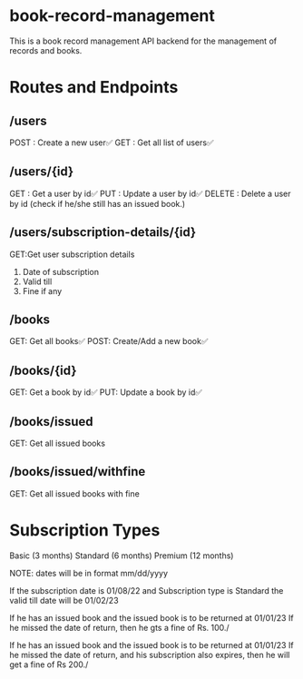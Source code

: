 # book-record-management

This is a book record management API backend for the management of records and books.

# Routes and Endpoints

## /users

POST : Create a new user✅
GET : Get all list of users✅

## /users/{id}

GET : Get a user by id✅
PUT : Update a user by id✅
DELETE : Delete a user by id (check if he/she still has an issued book.)

## /users/subscription-details/{id}

GET:Get user subscription details

1. Date of subscription
2. Valid till
3. Fine if any

## /books

GET: Get all books✅
POST: Create/Add a new book✅

## /books/{id}

GET: Get a book by id✅
PUT: Update a book by id✅

## /books/issued

GET: Get all issued books

## /books/issued/withfine

GET: Get all issued books with fine

# Subscription Types

Basic (3 months) Standard (6 months) Premium (12 months)

NOTE: dates will be in format mm/dd/yyyy

If the subscription date is 01/08/22 and Subscription type is Standard the valid till date will be 01/02/23

If he has an issued book and the issued book is to be returned at 01/01/23 If he missed the date of return, then he gts a fine of Rs. 100./

If he has an issued book and the issued book is to be returned at 01/01/23 If he missed the date of return, and his subscription also expires, then he will get a fine of Rs 200./
